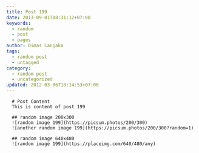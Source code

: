 ```yaml
---
title: Post 199
date: 2013-09-01T08:31:12+07:00
keywords:
  - random
  - post
  - pages
author: Dimas Lanjaka
tags:
  - random post
  - untagged
category:
  - random post
  - uncategorized
updated: 2012-03-06T18:14:53+07:00
---
```


      # Post Content
      This is content of post 199

      ## random image 200x300
      ![random image 199](https://picsum.photos/200/300)
      ![another random image 199](https://picsum.photos/200/300?random=1)

      ## random image 640x480
      ![random image 199](https://placeimg.com/640/480/any)
      